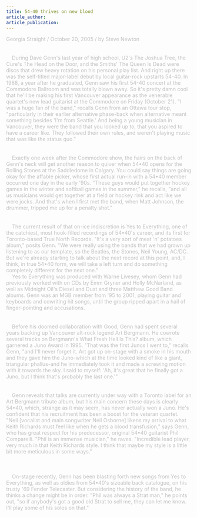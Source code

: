 ```yaml
---
title: 54-40 thrives on new blood
article_author: 
article_publication: 
---
```

<span style="color: #c0c0c0" class="Apple-style-span">Georgia Straight / October 20, 2005 / by Steve Newton<br /><br />&nbsp;&nbsp;&nbsp;&nbsp; <br />&nbsp;&nbsp;&nbsp; During Dave Genn's last year of high school, U2's The Joshua Tree, the Cure's The Head on the Door, and the Smiths' The Queen Is Dead were discs that drew heavy rotation on his personal play list. And right up there was the self-titled major-label debut by local guitar-rock upstarts 54-40. In 1988, a year after he graduated, Genn saw his first 54-40 concert at the Commodore Ballroom and was totally blown away. So it's pretty damn cool that he'll be making his first Vancouver appearance as the venerable quartet's new lead guitarist at the Commodore on Friday (October 21). &quot;I was a huge fan of the band,&quot; recalls Genn from an Ottawa tour stop, &quot;particularly in their earlier alternative phase-back when alternative meant something besides 'I'm from Seattle.' And being a young musician in Vancouver, they were the band that you looked up to, that you aspired to have a career like. They followed their own rules, and weren't playing music that was like the status quo.&quot;<br /><br /><br />&nbsp;&nbsp;&nbsp; Exactly one week after the Commodore show, the hairs on the back of Genn's neck will get another reason to quiver when 54&bull;40 opens for the Rolling Stones at the Saddledome in Calgary. You could say things are going okay for the affable picker, whose first actual run-in with a 54&bull;40 member occurred one day in the early '90s. &quot;These guys would put together hockey games in the winter and softball games in the summer,&quot; he recalls, &quot;and all us musicians would get together at a field or hockey rink and act like we were jocks. And that's when I first met the band, when Matt Johnson, the drummer, tripped me up for a penalty shot.&quot;<br /><br /><br />&nbsp;&nbsp;&nbsp; The current result of that on-ice indiscretion is Yes to Everything, one of the catchiest, most hook-filled recordings of 54&bull;40's career, and its first for Toronto-based True North Records. &quot;It's a very sort of meat 'n' potatoes album,&quot; posits Genn. &quot;We were really using the bands that we had grown up listening to as our template, so the Beatles, the Stones, Neil Young, AC/DC. But we're already starting to talk about the next record at this point, and, I think, in true 54&bull;40 form, we will take a left turn and do something completely different for the next one.&quot;<br />&nbsp;&nbsp;&nbsp; Yes to Everything was produced with Warne Livesey, whom Genn had previously worked with on CDs by Emm Gryner and Holly McNarland, as well as Midnight Oil's Diesel and Dust and three Matthew Good Band albums. Genn was an MGB member from '95 to 2001, playing guitar and keyboards and cowriting hit songs, until the group ripped apart in a hail of finger-pointing and accusations.<br /><br /><br />&nbsp;&nbsp;&nbsp; Before his doomed collaboration with Good, Genn had spent several years backing up Vancouver alt-rock legend Art Bergmann. He cowrote several tracks on Bergmann's What Fresh Hell Is This? album, which garnered a Juno Award in 1995. &quot;That was the first Junos I went to,&quot; recalls Genn, &quot;and I'll never forget it. Art got up on-stage with a smoke in his mouth and they gave him the Juno-which at the time looked kind of like a giant, triangular phallus-and he immediately took it and made a screwing motion with it towards the sky. I said to myself: 'Ah, it's great that he finally got a Juno, but I think that's probably the last one.'&quot;<br /><br /><br />&nbsp;&nbsp;&nbsp; Genn reveals that talks are currently under way with a Toronto label for an Art Bergmann tribute album, but his main concern these days is clearly 54&bull;40, which, strange as it may seem, has never actually won a Juno. He's confident that his recruitment has been a boost for the veteran quartet. &quot;Neil [vocalist and main songwriter Neil Osborne] likens my arrival to what Keith Richards must feel like when he gets a blood transfusion,&quot; says Genn, who has great respect for his predecessor, original 54&bull;40 guitarist Phil Comparelli. &quot;Phil is an immense musician,&quot; he raves. &quot;Incredible lead player, very much in that Keith Richards style. I think that maybe my style is a little bit more meticulous in some ways.&quot;<br /><br />&nbsp;&nbsp;&nbsp;&nbsp; <br /><br />&nbsp;&nbsp;&nbsp; On-stage recently, Genn has been blasting forth new songs from Yes to Everything, as well as oldies from 54&bull;40's sizeable back catalogue, on his trusty '69 Fender Telecaster. But considering the history of the band, he thinks a change might be in order. &quot;Phil was always a Strat man,&quot; he points out, &quot;so if anybody's got a good old Strat to sell me, they can let me know. I'll play some of his solos on that.&quot;<br /></span><br /><!--StartFragment--><!--EndFragment-->
